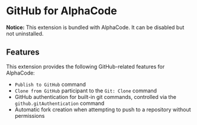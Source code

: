 # GitHub for AlphaCode

**Notice:** This extension is bundled with AlphaCode. It can be disabled but not uninstalled.

## Features

This extension provides the following GitHub-related features for AlphaCode:

- `Publish to GitHub` command
- `Clone from GitHub` participant to the `Git: Clone` command
- GitHub authentication for built-in git commands, controlled via the `github.gitAuthentication` command
- Automatic fork creation when attempting to push to a repository without permissions
